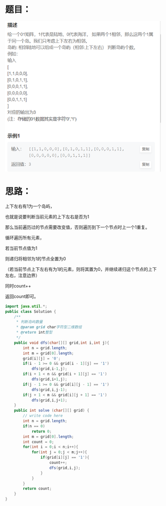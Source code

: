 # 题目：

![](https://github.com/SaoDiSengA/forWork/blob/master/images/岛屿数量.png)

# 思路：

上下左右有1为一个岛屿，

也就是说要判断当前元素的上下左右是否为1

那么当前遍历过的节点需要改变值，否则遍历到下一个节点时上一个1重复。

循环遍历所有元素，

若当前节点值为1

则递归将相邻为1的节点全置为0

（若当前节点上下左右有为1的元素，则将其置为0，并继续递归这个节点的上下左右，注意边界）

同时count++

返回count即可。

```java
import java.util.*;
public class Solution {
    /**
     * 判断岛屿数量
     * @param grid char字符型二维数组 
     * @return int整型
     */
    public void dfs(char[][] grid,int i,int j){
        int n = grid.length;
        int m = grid[0].length;
        grid[i][j] = '0';
        if(i - 1 >= 0 && grid[i - 1][j] == '1')
            dfs(grid,i-1,j);
        if(i + 1 < n && grid[i + 1][j] == '1')
            dfs(grid,i+1,j);
        if(j - 1 >= 0 && grid[i][j - 1] == '1')
            dfs(grid,i,j-1);
        if(j + 1 < m && grid[i][j + 1] == '1')
            dfs(grid,i,j+1);
    }
    public int solve (char[][] grid) {
        // write code here
        int n = grid.length;
        if(n == 0)
            return 0;
        int m = grid[0].length;
        int count = 0;
        for(int i = 0;i < n;i++){
            for(int j = 0;j < m;j++){
                if(grid[i][j] == '1'){
                    count++;
                    dfs(grid,i,j);
                }
            }
        }
        return count;
    }
}
```

